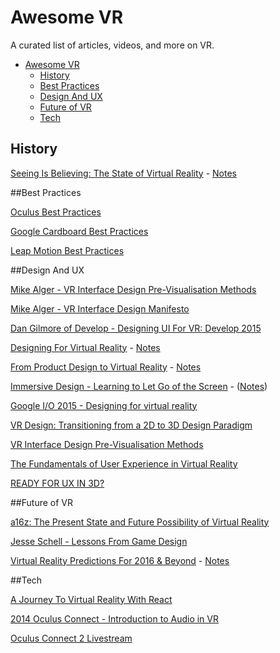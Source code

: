 # Awesome VR
A curated list of articles, videos, and more on VR.

- [Awesome VR](#awesome-vr)
	- [History](#history)
	- [Best Practices](#best-practices)
	- [Design And UX](#design-and-ux)
	- [Future of VR](#future-of-vr)
	- [Tech](#tech)

## History

[Seeing Is Believing: The State of Virtual Reality](http://www.theverge.com/a/virtual-reality/intro) - [Notes](https://github.com/thejourneydude/awesome_vr/blob/master/notes/Seeing-Is-Believing-The-State-Of-Virtual-Reality.txt)

##Best Practices

[Oculus Best Practices](https://developer.oculus.com/documentation/intro-vr/latest/concepts/book-bp/)

[Google Cardboard Best Practices](https://www.google.com/design/spec-vr/designing-for-google-cardboard/a-new-dimension.html#)

[Leap Motion Best Practices](https://developer.leapmotion.com/assets/Leap%20Motion%20VR%20Best%20Practices%20Guidelines.pdf)


##Design And UX

[Mike Alger - VR Interface Design Pre-Visualisation Methods](https://vimeo.com/141330081)

[Mike Alger - VR Interface Design Manifesto](https://vimeo.com/116101132)

[Dan Gilmore of Develop - Designing UI For VR: Develop 2015](https://www.youtube.com/watch?v=4lRhTPQroi0)

[Designing For Virtual Reality](https://ustwo.com/blog/designing-for-virtual-reality-google-cardboard/) - [Notes](https://github.com/thejourneydude/awesome_vr/blob/master/notes/Designing-For-Virtual-Reality.txt)

[From Product Design to Virtual Reality](https://medium.com/google-design/from-product-design-to-virtual-reality-be46fa793e9b#.35inq8qh3) - [Notes](https://github.com/thejourneydude/awesome_vr/blob/master/notes/From-Product-Design-To-Virtual-Reality.txt)

[Immersive Design - Learning to Let Go of the Screen](https://medium.com/backchannel/immersive-design-76499204d5f6#.h7myyf7az) - ([Notes](https://github.com/thejourneydude/awesome_vr/blob/master/notes/Immersive-Design-Learning-To-Let-Go-Of-The-Screen.txt))

[Google I/O 2015 - Designing for virtual reality](https://youtu.be/Qwh1LBzz3AU)

[VR Design: Transitioning from a 2D to 3D Design Paradigm](https://www.youtube.com/watch?v=XjnHr_6WSqo&feature=youtu.be)

[VR Interface Design Pre-Visualisation Methods](https://www.youtube.com/watch?v=id86HeV-Vb8&feature=youtu.be)

[The Fundamentals of User Experience in Virtual Reality](http://www.blockinterval.com/project-updates/2015/10/15/user-experience-in-virtual-reality)

[READY FOR UX IN 3D?](http://www.blockinterval.com/project-updates/2015/10/27/ux-moves-to-3d)

##Future of VR

[a16z: The Present State and Future Possibility of Virtual Reality](https://overcast.fm/+BlzGapn4Y)  

[Jesse Schell - Lessons From Game Design](https://vimeo.com/142191776)

[Virtual Reality Predictions For 2016 & Beyond](https://medium.com/@shawnfromportland/virtual-reality-predictions-for-2016-beyond-c4d9adf9f13e#.m9exhgfvb) - [Notes](https://github.com/thejourneydude/awesome_vr/blob/master/notes/Virtual-Reality-Predictions-For-2016-%26-Beyond.txt)

##Tech

[A Journey To Virtual Reality With React](https://medium.com/@clayallsopp/a-journey-to-virtual-reality-with-react-6e3b86140a63#.rvps81eev)

[2014 Oculus Connect - Introduction to Audio in VR](https://www.youtube.com/watch?v=X6wSEMh8nR8&feature=youtu.be)

[Oculus Connect 2 Livestream](http://www.twitch.tv/oculus/v/17538854)
